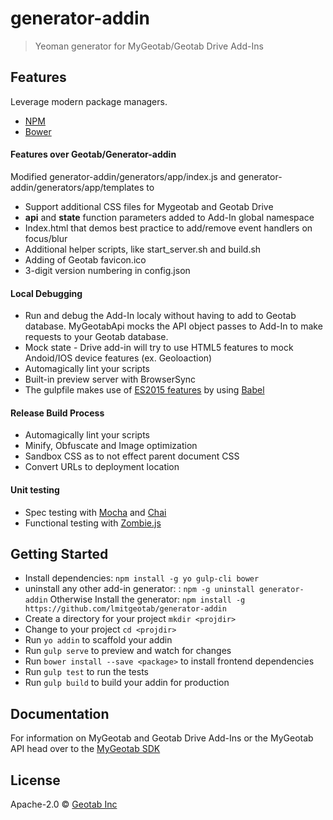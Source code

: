 # generator-addin
> Yeoman generator for MyGeotab/Geotab Drive Add-Ins

## Features
Leverage modern package managers.
  - [NPM](https://www.npmjs.com/)
  - [Bower](http://bower.io)

#### Features over Geotab/Generator-addin
Modified generator-addin/generators/app/index.js and generator-addin/generators/app/templates to

  - Support additional CSS files for Mygeotab and Geotab Drive
  - **api** and **state** function parameters added to Add-In global namespace
  - Index.html that demos best practice to add/remove event handlers on focus/blur
  - Additional helper scripts, like start_server.sh and build.sh
  - Adding of Geotab favicon.ico
  - 3-digit version numbering in config.json
  
#### Local Debugging
  - Run and debug the Add-In localy without having to add to Geotab database. MyGeotabApi mocks the API object passes to Add-In to make requests to your Geotab database.
  - Mock state - Drive add-in will try to use HTML5 features to mock Andoid/IOS device features (ex. Geoloaction)
  - Automagically lint your scripts
  - Built-in preview server with BrowserSync
  - The gulpfile makes use of [ES2015 features](https://babeljs.io/docs/learn-es2015/) by using [Babel](https://babeljs.io)
  
#### Release Build Process
  - Automagically lint your scripts
  - Minify, Obfuscate and Image optimization
  - Sandbox CSS as to not effect parent document CSS
  - Convert URLs to deployment location
  
#### Unit testing
  - Spec testing with [Mocha](https://mochajs.org/) and [Chai](http://chaijs.com/)
  - Functional testing with [Zombie.js](http://zombie.js.org/)

## Getting Started
- Install dependencies: `npm install -g yo gulp-cli bower`
- uninstall any other add-in generator: : `npm -g uninstall generator-addin`
  Otherwise Install the generator: `npm install -g https://github.com/lmitgeotab/generator-addin`
- Create a directory for your project `mkdir <projdir>`
- Change to your project `cd <projdir>`
- Run `yo addin` to scaffold your addin
- Run `gulp serve` to preview and watch for changes
- Run `bower install --save <package>` to install frontend dependencies
- Run `gulp test` to run the tests
- Run `gulp build` to build your addin for production

## Documentation
For information on MyGeotab and Geotab Drive Add-Ins or the MyGeotab API head over to the [MyGeotab SDK](https://my.geotab.com/sdk/default.html)

## License

Apache-2.0 © [Geotab Inc](https://geotab.com)


[npm-image]: https://badge.fury.io/js/generator-addin.svg
[npm-url]: https://npmjs.org/package/generator-addin
[travis-image]: https://travis-ci.org/geotab/generator-addin.svg?branch=master
[travis-url]: https://travis-ci.org/geotab/generator-addin
